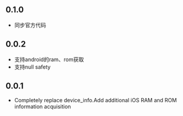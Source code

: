 <!--
 * @Author: Cao Shixin
 * @Date: 2021-01-04 17:54:49
 * @LastEditors: Cao Shixin
 * @LastEditTime: 2021-03-25 18:55:19
 * @Description: 
-->
## 0.1.0
 * 同步官方代码

## 0.0.2
 * 支持android的ram、rom获取
 * 支持null safety

## 0.0.1

* Completely replace device_info.Add additional iOS RAM and ROM information acquisition
